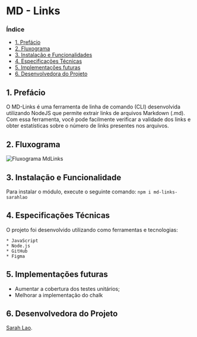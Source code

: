 # MD - Links


### Índice

* [1. Prefácio](#1prefácio)
* [2. Fluxograma](#2fluxograma)
* [3. Instalação e Funcionalidades](#3instalação-e-funcionalidades)
* [4. Especificações Técnicas](#4especificações-técnicas)
* [5. Implementações futuras](#5implementações-futuras)
* [6. Desenvolvedora do Projeto](#6desenvolvedora-do-projeto)


## 1. Prefácio

O MD-Links é uma ferramenta de linha de comando (CLI) desenvolvida utilizando NodeJS que permite extrair links de arquivos Markdown (.md). Com essa ferramenta, você pode facilmente verificar a validade dos links e obter estatísticas sobre o número de links presentes nos arquivos.

## 2. Fluxograma

![Fluxograma MdLinks](../../assets/Fluxograma_Sarah_Lao.png)

## 3. Instalação e Funcionalidade

Para instalar o módulo, execute o seguinte comando:
`npm i md-links-sarahlao`


## 4. Especificações Técnicas
O projeto foi desenvolvido utilizando como ferramentas e tecnologias:

    * JavaScript
    * Node.js
    * GitHub
    * Figma


## 5. Implementações futuras
* Aumentar a cobertura dos testes unitários;
* Melhorar a implementação do chalk 


## 6. Desenvolvedora do Projeto

[Sarah Lao](https://github.com/laosarah).
